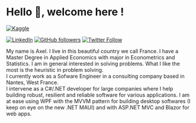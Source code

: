 # Hello 👋, welcome here !

[![Kaggle](https://img.shields.io/badge/kaggle-%2320BEFF.svg?&style=for-the-badge&logo=kaggle&logoColor=white)](https://www.kaggle.com/agailloty)

[![LinkedIn][linkedin-shield]][linkedin-url]
[![GitHub followers](https://img.shields.io/github/followers/agailloty.svg?style=social&label=Follow&maxAge=2592000)](https://github.com/agailloty?tab=followers)
[![Twitter Follow](https://img.shields.io/twitter/follow/cleris_mr.svg?style=social)](https://twitter.com/cleris_mr)  


My name is Axel. I live in this beautiful country we call France. I have a Master Degree in Applied Economics with major in Econometrics and Statistics. I am in general interested in solving problems. What I like the most is the heuristic in problem solving.  
I currently work as a Sofware Engineer in a consulting company based in Nantes, West France.   
I intervene as a C#/.NET developer for large companies where I help building robust, resilient and reliable software for various applications. I am at ease using WPF with the MVVM pattern for building desktop softwares (I keep on eye on the new .NET MAUI) and with ASP.NET MVC and Blazor for web apps.

[linkedin-shield]: https://img.shields.io/badge/-LinkedIn-black.svg?style=flat-square&logo=linkedin&colorB=555
[linkedin-url]: https://www.linkedin.com/in/cgailloty/
